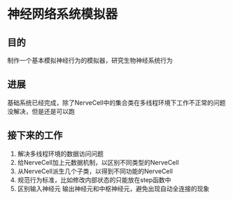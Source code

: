 # 神经网络系统模拟器
## 目的
制作一个基本模拟神经行为的模拟器，研究生物神经系统行为
## 进展
基础系统已经完成，除了NerveCell中的集合类在多线程环境下工作不正常的问题没解决，但是还是可以跑

## 接下来的工作

1. 解决多线程环境的数据访问问题
2. 给NerveCell加上元数据机制，以区别不同类型的NerveCell
3. 从NerveCell派生几个子类，以得到不同功能的NerveCell
4. 规范行为标准，比如修改内部状态的只能放在step函数中
5. 区别输入神经元 输出神经元和中枢神经元，避免出现自动全连接的现象